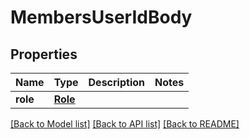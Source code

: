 # MembersUserIdBody

## Properties
Name | Type | Description | Notes
------------ | ------------- | ------------- | -------------
**role** | [**Role**](Role.md) |  | 

[[Back to Model list]](../README.md#documentation-for-models) [[Back to API list]](../README.md#documentation-for-api-endpoints) [[Back to README]](../README.md)

